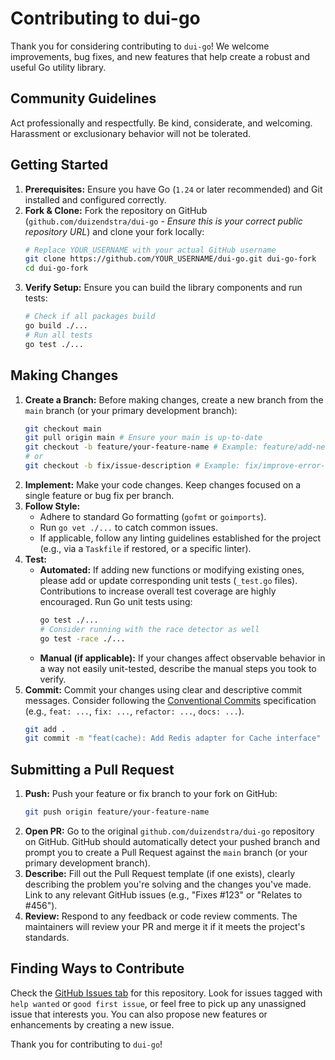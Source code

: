 # Contributing to dui-go

Thank you for considering contributing to `dui-go`! We welcome improvements, bug fixes, and new features that help create a robust and useful Go utility library.

## Community Guidelines

Act professionally and respectfully. Be kind, considerate, and welcoming. Harassment or exclusionary behavior will not be tolerated.

## Getting Started

1.  **Prerequisites:** Ensure you have Go (`1.24` or later recommended) and Git installed and configured correctly.
2.  **Fork & Clone:** Fork the repository on GitHub (`github.com/duizendstra/dui-go` - *Ensure this is your correct public repository URL*) and clone your fork locally:
    ```bash
    # Replace YOUR_USERNAME with your actual GitHub username
    git clone https://github.com/YOUR_USERNAME/dui-go.git dui-go-fork
    cd dui-go-fork
    ```
3.  **Verify Setup:** Ensure you can build the library components and run tests:
    ```bash
    # Check if all packages build
    go build ./...
    # Run all tests
    go test ./...
    ```

## Making Changes

1.  **Create a Branch:** Before making changes, create a new branch from the `main` branch (or your primary development branch):
    ```bash
    git checkout main
    git pull origin main # Ensure your main is up-to-date
    git checkout -b feature/your-feature-name # Example: feature/add-new-cache-adapter
    # or
    git checkout -b fix/issue-description # Example: fix/improve-error-wrapping
    ```
2.  **Implement:** Make your code changes. Keep changes focused on a single feature or bug fix per branch.
3.  **Follow Style:**
    *   Adhere to standard Go formatting (`gofmt` or `goimports`).
    *   Run `go vet ./...` to catch common issues.
    *   If applicable, follow any linting guidelines established for the project (e.g., via a `Taskfile` if restored, or a specific linter).
4.  **Test:**
    *   **Automated:** If adding new functions or modifying existing ones, please add or update corresponding unit tests (`_test.go` files). Contributions to increase overall test coverage are highly encouraged. Run Go unit tests using:
        ```bash
        go test ./...
        # Consider running with the race detector as well
        go test -race ./...
        ```
    *   **Manual (if applicable):** If your changes affect observable behavior in a way not easily unit-tested, describe the manual steps you took to verify.
5.  **Commit:** Commit your changes using clear and descriptive commit messages. Consider following the [Conventional Commits](https://www.conventionalcommits.org/) specification (e.g., `feat: ...`, `fix: ...`, `refactor: ...`, `docs: ...`).
    ```bash
    git add .
    git commit -m "feat(cache): Add Redis adapter for Cache interface"
    ```

## Submitting a Pull Request

1.  **Push:** Push your feature or fix branch to your fork on GitHub:
    ```bash
    git push origin feature/your-feature-name
    ```
2.  **Open PR:** Go to the original `github.com/duizendstra/dui-go` repository on GitHub. GitHub should automatically detect your pushed branch and prompt you to create a Pull Request against the `main` branch (or your primary development branch).
3.  **Describe:** Fill out the Pull Request template (if one exists), clearly describing the problem you're solving and the changes you've made. Link to any relevant GitHub issues (e.g., "Fixes #123" or "Relates to #456").
4.  **Review:** Respond to any feedback or code review comments. The maintainers will review your PR and merge it if it meets the project's standards.

## Finding Ways to Contribute

Check the [GitHub Issues tab](https://github.com/duizendstra/dui-go/issues) for this repository. Look for issues tagged with `help wanted` or `good first issue`, or feel free to pick up any unassigned issue that interests you. You can also propose new features or enhancements by creating a new issue.

Thank you for contributing to `dui-go`!